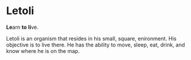 # Letoli
**Le**arn **to** **li**ve.

Letoli is an organism that resides in his small, square, enironment. His objective is to live there. He has the ability to move, sleep, eat, drink, and know where he is on the map.
